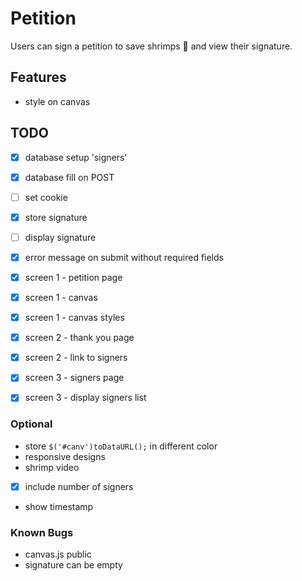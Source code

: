 # Petition
Users can sign a petition to save shrimps 🦐 and view their signature.

## Features
- style on canvas

## TODO
- [x] database setup 'signers'
- [x] database fill on POST
- [ ] set cookie
- [x] store signature
- [ ] display signature
- [x] error message on submit without required fields

- [x] screen 1 - petition page
- [x] screen 1 - canvas
- [x] screen 1 - canvas styles

- [x] screen 2 - thank you page
- [x] screen 2 - link to signers

- [x] screen 3 - signers page
- [x] screen 3 - display signers list

### Optional
- store ```$('#canv')toDataURL();``` in different color
- responsive designs
- shrimp video
- [x] include number of signers
- show timestamp

### Known Bugs
- canvas.js public
- signature can be empty
